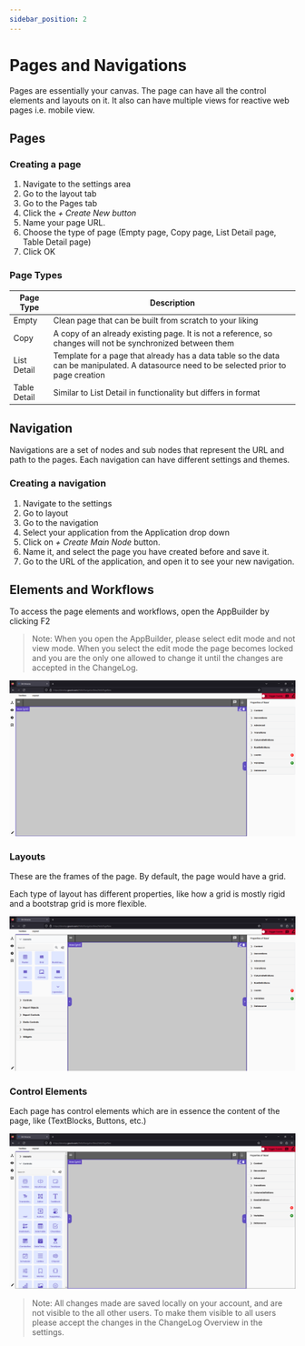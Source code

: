 ```yaml
---
sidebar_position: 2
---
```


# Pages and Navigations

Pages are essentially your canvas. The page can have all the control elements and layouts on it. It also can have multiple views for reactive web pages i.e. mobile view.

## Pages

### Creating a page

1. Navigate to the settings area
2. Go to the layout tab
3. Go to the Pages tab
4. Click the *+ Create New button* 
5. Name your page URL.
6. Choose the type of page (Empty page, Copy page, List Detail page, Table Detail page)
7. Click OK



### Page Types

| Page Type    | Description                                                                                                                               |
| ------------ | ----------------------------------------------------------------------------------------------------------------------------------------- |
| Empty        | Clean page that can be built from scratch to your liking                                                                                  |
| Copy         | A copy of an already existing page. It is not a reference, so changes will not be synchronized between them                               |
| List Detail  | Template for a page that already has a data table so the data can be manipulated. A datasource need to be selected prior to page creation |
| Table Detail | Similar to List Detail in functionality but differs in format                                                                             |

## Navigation

Navigations are a set of nodes and sub nodes that represent the URL and path to the pages. Each navigation can have different settings and themes.

### Creating a navigation

1. Navigate to the settings
2. Go to layout 
3. Go to the navigation 
4. Select your application from the Application drop down 
5. Click on *+ Create Main Node* button. 
6. Name it, and select the page you have created before and save it.
7. Go to the URL of the application, and open it to see your new navigation.

## Elements and Workflows

To access the page elements and workflows, open the AppBuilder by clicking F2

> Note: When you open the AppBuilder, please select edit mode and not view mode. When you select the edit mode the page becomes locked and you are the only one allowed to change it until the changes are accepted in the ChangeLog.

<center>

![Elements and Workflows](../../static/media/tut2-3.png)

</center>

### Layouts

These are the frames of the page. By default, the page would have a grid.

Each type of layout has different properties, like how a grid is mostly rigid and a bootstrap grid is more flexible.

<center>

![Layouts](../../static/media/tut2-4.png)

</center>

### Control Elements

Each page has control elements which are in essence the content of the page, like (TextBlocks, Buttons, etc.)

<center>

![Control Elements](../../static/media/tut2-5.png)

</center>

> Note: All changes made are saved locally on your account, and are not visible to the all other users. To make them visible to all users please accept the changes in the ChangeLog Overview in the settings.

